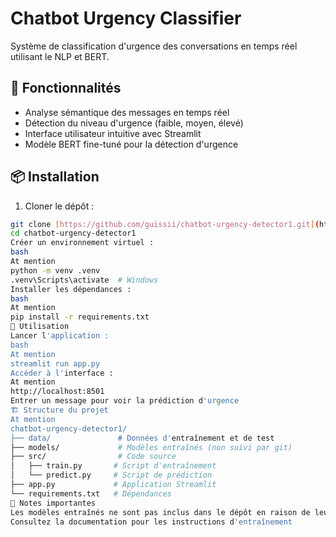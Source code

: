 # Chatbot Urgency Classifier

Système de classification d'urgence des conversations en temps réel utilisant le NLP et BERT.

## 🚀 Fonctionnalités

- Analyse sémantique des messages en temps réel
- Détection du niveau d'urgence (faible, moyen, élevé)
- Interface utilisateur intuitive avec Streamlit
- Modèle BERT fine-tuné pour la détection d'urgence

## 📦 Installation

1. Cloner le dépôt :
```bash
git clone [https://github.com/guissii/chatbot-urgency-detector1.git](https://github.com/guissii/chatbot-urgency-detector1.git)
cd chatbot-urgency-detector1
Créer un environnement virtuel :
bash
At mention
python -m venv .venv
.venv\Scripts\activate  # Windows
Installer les dépendances :
bash
At mention
pip install -r requirements.txt
🚀 Utilisation
Lancer l'application :
bash
At mention
streamlit run app.py
Accéder à l'interface :
At mention
http://localhost:8501
Entrer un message pour voir la prédiction d'urgence
🏗️ Structure du projet
At mention
chatbot-urgency-detector1/
├── data/               # Données d'entraînement et de test
├── models/             # Modèles entraînés (non suivi par git)
├── src/                # Code source
│   ├── train.py       # Script d'entraînement
│   └── predict.py     # Script de prédiction
├── app.py             # Application Streamlit
└── requirements.txt   # Dépendances
📝 Notes importantes
Les modèles entraînés ne sont pas inclus dans le dépôt en raison de leur taille
Consultez la documentation pour les instructions d'entraînement
